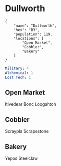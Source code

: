 # Dullworth


```
{
    "name": "Dullworth",
    "hex": "B3",
    "population": 119,
    "locations": [
        "Open Market",
        "Cobbler",
        "Bakery"
    ]
}
```
```yml
Military: 4
Alchemical: 1
Lost Tech: 1
```

## Open Market
Itivedear Bonc
Loogahtoh

## Cobbler
Scraypla Scrapestone

## Bakery
Yepos Steelclaw